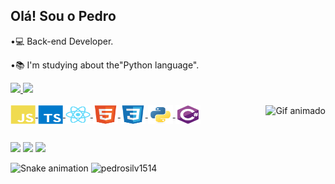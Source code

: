 ## Olá! Sou o Pedro 
 •💻 Back-end Developer.

 •📚 I'm studying about the"Python language".

 <div>
  <a href="https://github.com/pedrosilv1514">
  <img height="180em" src="https://github-readme-stats.vercel.app/api?username=pedrosilv1514&show_icons=true&theme=dark&include_all_commits=true&count_private=true"/>
  <img height="180em" src="https://github-readme-stats.vercel.app/api/top-langs/?username=pedrosilv1514&layout=compact&langs_count=7&theme=dark"/>
 
</div>
<div style="display: inline_block"><br>
  <img align="center" alt="Rafa-Js" height="30" width="40" src="https://raw.githubusercontent.com/devicons/devicon/master/icons/javascript/javascript-plain.svg">
  <img align="center" alt="Rafa-Ts" height="30" width="40" src="https://raw.githubusercontent.com/devicons/devicon/master/icons/typescript/typescript-plain.svg">
  <img align="center" alt="Rafa-React" height="30" width="40" src="https://raw.githubusercontent.com/devicons/devicon/master/icons/react/react-original.svg">
  <img align="center" alt="Rafa-HTML" height="30" width="40" src="https://raw.githubusercontent.com/devicons/devicon/master/icons/html5/html5-original.svg">
  <img align="center" alt="Rafa-CSS" height="30" width="40" src="https://raw.githubusercontent.com/devicons/devicon/master/icons/css3/css3-original.svg">
  <img align="center" alt="Rafa-Python" height="30" width="40" src="https://raw.githubusercontent.com/devicons/devicon/master/icons/python/python-original.svg">
  <img align="center" alt="Rafa-Csharp" height="30" width="40" src="https://raw.githubusercontent.com/devicons/devicon/master/icons/csharp/csharp-original.svg">
  <img align="right" alt="Gif animado" src="https://user-images.githubusercontent.com/78083973/128382947-59887296-e1a8-41c4-8300-693f06be27b5.gif">


</div>
  
  ##
 
<div> 
   <a href="https://www.instagram.com/pedr0_ohno/" target="_blank"><img src="https://img.shields.io/badge/-Instagram-%23E4405F?style=for-the-badge&logo=instagram&logoColor=white" target="_blank"></a>
  <a href = "mailto:pedrosilv1514@outlook.com"><img src="https://img.shields.io/badge/Microsoft_Outlook-0078D4?style=for-the-badge&logo=microsoft-outlook&logoColor=white" target="_blank"></a>
  <a href="https://www.linkedin.com/in/pedro-henrique-silva-de-sousa-ab6606219" target="_blank"><img src="https://img.shields.io/badge/-LinkedIn-%230077B5?style=for-the-badge&logo=linkedin&logoColor=white" target="_blank"></a> 
 
  ![Snake animation](https://github.com/pedrosilv1514/pedrosilv1514/blob/output/github-contribution-grid-snake.svg)
  <img src="https://komarev.com/ghpvc/?username=pedrosilv1514&color=green" alt="pedrosilv1514" /> 
 
 </div>
